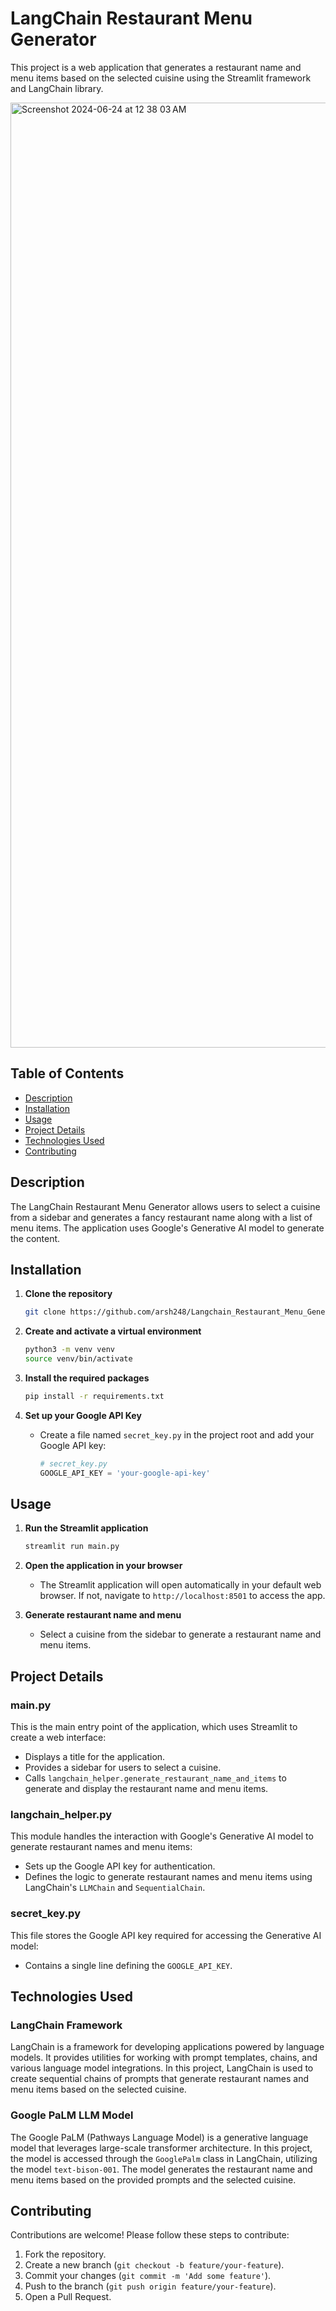 # LangChain Restaurant Menu Generator

This project is a web application that generates a restaurant name and menu items based on the selected cuisine using the Streamlit framework and LangChain library.

<img width="1512" alt="Screenshot 2024-06-24 at 12 38 03 AM" src="https://github.com/arsh248/Langchain_Restaurant_Menu_Generator/assets/62460837/fbaf76ef-99bd-4152-84fc-761460899f03">


## Table of Contents
- [Description](#description)
- [Installation](#installation)
- [Usage](#usage)
- [Project Details](#project-details)
- [Technologies Used](#technologies-used)
- [Contributing](#contributing)

## Description
The LangChain Restaurant Menu Generator allows users to select a cuisine from a sidebar and generates a fancy restaurant name along with a list of menu items. The application uses Google's Generative AI model to generate the content.

## Installation

1. **Clone the repository**
    ```sh
    git clone https://github.com/arsh248/Langchain_Restaurant_Menu_Generator.git
    ```

2. **Create and activate a virtual environment**
    ```sh
    python3 -m venv venv
    source venv/bin/activate
    ```

3. **Install the required packages**
    ```sh
    pip install -r requirements.txt
    ```

4. **Set up your Google API Key**
    - Create a file named `secret_key.py` in the project root and add your Google API key:
      ```python
      # secret_key.py
      GOOGLE_API_KEY = 'your-google-api-key'
      ```

## Usage

1. **Run the Streamlit application**
    ```sh
    streamlit run main.py
    ```

2. **Open the application in your browser**
    - The Streamlit application will open automatically in your default web browser. If not, navigate to `http://localhost:8501` to access the app.

3. **Generate restaurant name and menu**
    - Select a cuisine from the sidebar to generate a restaurant name and menu items.

## Project Details

### main.py
This is the main entry point of the application, which uses Streamlit to create a web interface:
- Displays a title for the application.
- Provides a sidebar for users to select a cuisine.
- Calls `langchain_helper.generate_restaurant_name_and_items` to generate and display the restaurant name and menu items.

### langchain_helper.py
This module handles the interaction with Google's Generative AI model to generate restaurant names and menu items:
- Sets up the Google API key for authentication.
- Defines the logic to generate restaurant names and menu items using LangChain's `LLMChain` and `SequentialChain`.

### secret_key.py
This file stores the Google API key required for accessing the Generative AI model:
- Contains a single line defining the `GOOGLE_API_KEY`.

## Technologies Used

### LangChain Framework
LangChain is a framework for developing applications powered by language models. It provides utilities for working with prompt templates, chains, and various language model integrations. In this project, LangChain is used to create sequential chains of prompts that generate restaurant names and menu items based on the selected cuisine.

### Google PaLM LLM Model
The Google PaLM (Pathways Language Model) is a generative language model that leverages large-scale transformer architecture. In this project, the model is accessed through the `GooglePalm` class in LangChain, utilizing the model `text-bison-001`. The model generates the restaurant name and menu items based on the provided prompts and the selected cuisine.

## Contributing

Contributions are welcome! Please follow these steps to contribute:

1. Fork the repository.
2. Create a new branch (`git checkout -b feature/your-feature`).
3. Commit your changes (`git commit -m 'Add some feature'`).
4. Push to the branch (`git push origin feature/your-feature`).
5. Open a Pull Request.

